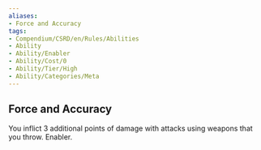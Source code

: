 ```yaml
---
aliases:
- Force and Accuracy
tags:
- Compendium/CSRD/en/Rules/Abilities
- Ability
- Ability/Enabler
- Ability/Cost/0
- Ability/Tier/High
- Ability/Categories/Meta
---
```


  
## Force and Accuracy  
You inflict 3 additional points of damage with attacks using weapons that you throw. Enabler.